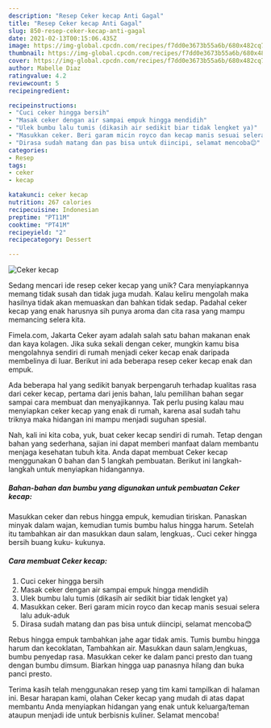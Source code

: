 ```yaml
---
description: "Resep Ceker kecap Anti Gagal"
title: "Resep Ceker kecap Anti Gagal"
slug: 850-resep-ceker-kecap-anti-gagal
date: 2021-02-13T00:15:06.435Z
image: https://img-global.cpcdn.com/recipes/f7dd0e3673b55a6b/680x482cq70/ceker-kecap-foto-resep-utama.jpg
thumbnail: https://img-global.cpcdn.com/recipes/f7dd0e3673b55a6b/680x482cq70/ceker-kecap-foto-resep-utama.jpg
cover: https://img-global.cpcdn.com/recipes/f7dd0e3673b55a6b/680x482cq70/ceker-kecap-foto-resep-utama.jpg
author: Mabelle Diaz
ratingvalue: 4.2
reviewcount: 5
recipeingredient:

recipeinstructions:
- "Cuci ceker hingga bersih"
- "Masak ceker dengan air sampai empuk hingga mendidih"
- "Ulek bumbu lalu tumis (dikasih air sedikit biar tidak lengket ya)"
- "Masukkan ceker. Beri garam micin royco dan kecap manis sesuai selera lalu aduk-aduk"
- "Dirasa sudah matang dan pas bisa untuk diincipi, selamat mencoba😊"
categories:
- Resep
tags:
- ceker
- kecap

katakunci: ceker kecap 
nutrition: 267 calories
recipecuisine: Indonesian
preptime: "PT11M"
cooktime: "PT41M"
recipeyield: "2"
recipecategory: Dessert

---
```



![Ceker kecap](https://img-global.cpcdn.com/recipes/f7dd0e3673b55a6b/680x482cq70/ceker-kecap-foto-resep-utama.jpg)

Sedang mencari ide resep ceker kecap yang unik? Cara menyiapkannya memang tidak susah dan tidak juga mudah. Kalau keliru mengolah maka hasilnya tidak akan memuaskan dan bahkan tidak sedap. Padahal ceker kecap yang enak harusnya sih punya aroma dan cita rasa yang mampu memancing selera kita.

Fimela.com, Jakarta Ceker ayam adalah salah satu bahan makanan enak dan kaya kolagen. Jika suka sekali dengan ceker, mungkin kamu bisa mengolahnya sendiri di rumah menjadi ceker kecap enak daripada membelinya di luar. Berikut ini ada beberapa resep ceker kecap enak dan empuk.

Ada beberapa hal yang sedikit banyak berpengaruh terhadap kualitas rasa dari ceker kecap, pertama dari jenis bahan, lalu pemilihan bahan segar sampai cara membuat dan menyajikannya. Tak perlu pusing kalau mau menyiapkan ceker kecap yang enak di rumah, karena asal sudah tahu triknya maka hidangan ini mampu menjadi suguhan spesial.


Nah, kali ini kita coba, yuk, buat ceker kecap sendiri di rumah. Tetap dengan bahan yang sederhana, sajian ini dapat memberi manfaat dalam membantu menjaga kesehatan tubuh kita. Anda dapat membuat Ceker kecap menggunakan 0 bahan dan 5 langkah pembuatan. Berikut ini langkah-langkah untuk menyiapkan hidangannya.

<!--inarticleads1-->

##### Bahan-bahan dan bumbu yang digunakan untuk pembuatan Ceker kecap:



Masukkan ceker dan rebus hingga empuk, kemudian tiriskan. Panaskan minyak dalam wajan, kemudian tumis bumbu halus hingga harum. Setelah itu tambahkan air dan masukkan daun salam, lengkuas,. Cuci ceker hingga bersih buang kuku- kukunya. 

<!--inarticleads2-->

##### Cara membuat Ceker kecap:

1. Cuci ceker hingga bersih
1. Masak ceker dengan air sampai empuk hingga mendidih
1. Ulek bumbu lalu tumis (dikasih air sedikit biar tidak lengket ya)
1. Masukkan ceker. Beri garam micin royco dan kecap manis sesuai selera lalu aduk-aduk
1. Dirasa sudah matang dan pas bisa untuk diincipi, selamat mencoba😊


Rebus hingga empuk tambahkan jahe agar tidak amis. Tumis bumbu hingga harum dan kecoklatan, Tambahkan air. Masukkan daun salam,lengkuas, bumbu penyedap rasa. Masukkan ceker ke dalam panci presto dan tuang dengan bumbu dimsum. Biarkan hingga uap panasnya hilang dan buka panci presto. 

Terima kasih telah menggunakan resep yang tim kami tampilkan di halaman ini. Besar harapan kami, olahan Ceker kecap yang mudah di atas dapat membantu Anda menyiapkan hidangan yang enak untuk keluarga/teman ataupun menjadi ide untuk berbisnis kuliner. Selamat mencoba!
